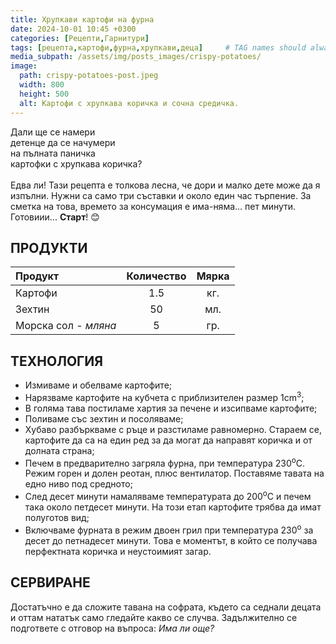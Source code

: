 ```yaml
---
title: Хрупкави картофи на фурна
date: 2024-10-01 10:45 +0300
categories: [Рецепти,Гарнитури]
tags: [рецепта,картофи,фурна,хрупкави,деца]     # TAG names should always be lowercase
media_subpath: /assets/img/posts_images/crispy-potatoes/
image:
  path: crispy-potatoes-post.jpeg
  width: 800
  height: 500
  alt: Картофи с хрупкава коричка и сочна средичка.
---
```


Дали ще се намери <br>детенце да се начумери <br>на пълната паничка <br>картофки с хрупкава коричка?<br><br>Едва ли! Тази рецепта е толкова лесна, че дори и малко дете може да я изпълни. Нужни са само три съставки и около един час търпение. За сметка на това, времето за консумация е има-няма... пет минути. Готовиии... **Старт**! 😊

## **ПРОДУКТИ**

| Продукт                    |Количество  |Мярка   |
|:---------------------------|:----------:|:------:|
|Картофи                     |1.5         |кг.     |
|Зехтин                      |50          |мл.     |
|Морска сол - *мляна*        |5           |гр.     |

## **ТЕХНОЛОГИЯ**

- Измиваме и обелваме картофите;
- Нарязваме картофите на кубчета с приблизителен размер 1cm<sup>3</sup>;
- В голяма тава постиламе хартия за печене и изсипваме картофите;
- Поливаме със зехтин и посоляваме;
- Хубаво разбъркваме с ръце и разстиламе равномерно. Стараем се, картофите да са на един ред за да могат да направят коричка и от долната страна;
- Печем в предварително загряла фурна, при температура 230<sup>o</sup>C. Режим горен и долен реотан, плюс вентилатор. Поставяме тавата на едно ниво под средното;
- След десет минути намаляваме температурата до 200<sup>o</sup>C и печем така около петдесет минути. На този етап картофите трябва да имат полуготов вид;
- Включваме фурната в режим двоен грил при температура 230<sup>o</sup> за десет до петнадесет минути. Това е моментът, в който се получава перфектната коричка и неустоимият загар.

## **СЕРВИРАНЕ**

Достатъчно е да сложите тавана на софрата, където са седнали децата и оттам нататък само гледайте какво се случва. Задължително се подгответе с отговор на въпроса: *Има ли още?*
